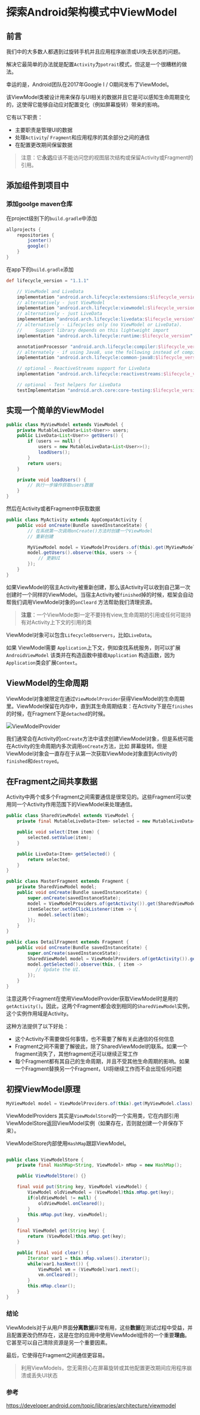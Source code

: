 # 探索Android架构模式中ViewModel

## 前言

我们中的大多数人都遇到过旋转手机并且应用程序崩溃或UI失去状态的问题。

解决它最简单的办法就是配置`Activity`为`potrait`模式，但这是一个很糟糕的做法。

幸运的是，Android团队在2017年Google I / O期间发布了ViewModel。

该ViewModel类被设计用来保存与UI相关的数据并且它是可以感知生命周期变化的，这使得它能够自动应对配置变化（例如屏幕旋转）带来的影响。

它有以下职责：

* 主要职责是管理UI的数据
* 处理`Activity`/ `Fragment`和应用程序的其余部分之间的通信
* 在配置更改期间保留数据

> 注意：它**永远**应该不能访问您的视图层次结构或保留Activity或Fragment的引用。

## 添加组件到项目中

### 添加goolge maven仓库

在project级别下的`build.gradle`中添加

```groovy
allprojects {
    repositories {
        jcenter()
        google()
    }
}
```

在app下的`build.gradle`添加

```groovy
def lifecycle_version = "1.1.1"

    // ViewModel and LiveData
    implementation "android.arch.lifecycle:extensions:$lifecycle_version"
    // alternatively - just ViewModel
    implementation "android.arch.lifecycle:viewmodel:$lifecycle_version" // use -ktx for Kotlin
    // alternatively - just LiveData
    implementation "android.arch.lifecycle:livedata:$lifecycle_version"
    // alternatively - Lifecycles only (no ViewModel or LiveData).
    //     Support library depends on this lightweight import
    implementation "android.arch.lifecycle:runtime:$lifecycle_version"

    annotationProcessor "android.arch.lifecycle:compiler:$lifecycle_version"
    // alternately - if using Java8, use the following instead of compiler
    implementation "android.arch.lifecycle:common-java8:$lifecycle_version"

    // optional - ReactiveStreams support for LiveData
    implementation "android.arch.lifecycle:reactivestreams:$lifecycle_version"

    // optional - Test helpers for LiveData
    testImplementation "android.arch.core:core-testing:$lifecycle_version"
```

##  实现一个简单的ViewModel

```java
public class MyViewModel extends ViewModel {
    private MutableLiveData<List<User>> users;
    public LiveData<List<User>> getUsers() {
        if (users == null) {
            users = new MutableLiveData<List<User>>();
            loadUsers();
        }
        return users;
    }

    private void loadUsers() {
        // 执行一步操作获取users数据
    }
}
```

然后在Activity或者Fragment中获取数据

```java
public class MyActivity extends AppCompatActivity {
    public void onCreate(Bundle savedInstanceState) {
        // 在系统第一次调用onCreate()方法时创建一个ViewModel
        // 重新创建

        MyViewModel model = ViewModelProviders.of(this).get(MyViewModel.class);
        model.getUsers().observe(this, users -> {
            // 更新UI
        });
    }
}
```

如果ViewModel的宿主Activity被重新创建，那么该Activity可以收到自己第一次创建时一个同样的ViewModel。当宿主Activity被`finished`掉的时候，框架会自动帮我们调用ViewModel对象的`onCleard` 方法帮助我们清理资源。

> **注意**：一个ViewMode类l一定不要持有view,生命周期的引用或任何可能持有对Activity上下文的引用的类

ViewModel对象可以包含`LifecycleObservers`，比如`LiveData`。

如果 ViewModel需要 `Application`上下文，例如查找系统服务，则可以扩展`AndroidViewModel` 该类并在构造函数中接收`Application` 构造函数，因为`Application`类会扩展`Context`。

## ViewModel的生命周期

ViewModel对象被限定在通过`ViewModelProvider`获得ViewModel的生命周期里。ViewModel保留在内存中，直到其生命周期结束：在Activity下是在`finishes`的时候，在Fragment下是`detached`的时候。

![](http://p6uvwa6u4.bkt.clouddn.com/img/viewmodel-lifecycle.png)ViewModelProvider

我们通常会在Activity的`onCreate`方法中请求创建ViewModel对象，但是系统可能在Activity的生命周期内多次调用`onCreate`方法，比如 屏幕旋转。但是ViewModel对象会一直存在于从第一次获取ViewMode对象直到Activity的`finished`和`destroyed`。

## 在Fragment之间共享数据

Activity中两个或多个Fragment之间需要通信是很常见的。这些Fragment可以使用同一个Activity作用范围下的ViewModel来处理通信。

```java
public class SharedViewModel extends ViewModel {
    private final MutableLiveData<Item> selected = new MutableLiveData<Item>();

    public void select(Item item) {
        selected.setValue(item);
    }

    public LiveData<Item> getSelected() {
        return selected;
    }
}

public class MasterFragment extends Fragment {
    private SharedViewModel model;
    public void onCreate(Bundle savedInstanceState) {
        super.onCreate(savedInstanceState);
        model = ViewModelProviders.of(getActivity()).get(SharedViewModel.class);
        itemSelector.setOnClickListener(item -> {
            model.select(item);
        });
    }
}

public class DetailFragment extends Fragment {
    public void onCreate(Bundle savedInstanceState) {
        super.onCreate(savedInstanceState);
        SharedViewModel model = ViewModelProviders.of(getActivity()).get(SharedViewModel.class);
        model.getSelected().observe(this, { item ->
           // Update the UI.
        });
    }
}
```

注意这两个Fragment在使用ViewModelProvider获取ViewModel时是用的`getActivity()`。因此，这两个Fragment都会收到相同的`SharedViewModel`实例，这个实例作用域是Activity。

这种方法提供了以下好处：

* 这个Activity不需要做任何事情，也不需要了解有关此通信的任何信息
* Fragment之间不需要了解彼此，除了SharedViewModel的联系。如果一个fragment消失了，其他fragment还可以继续正常工作
* 每个Fragment都有其自己的生命周期，并且不受其他生命周期的影响。如果一个Fragment替换另一个Fragment，UI将继续工作而不会出现任何问题

## 初探ViewModel原理

```java
MyViewModel model = ViewModelProviders.of(this).get(MyViewModel.class);
```

ViewModelProviders 其实是` ViewModelStore `的一个实用类，它在内部引用ViewModelStore返回ViewModel实例（如果存在，否则就创建一个并保存下来）。

ViewModelStore内部使用`HashMap`跟踪ViewModel。

```java

public class ViewModelStore {
    private final HashMap<String, ViewModel> mMap = new HashMap();

    public ViewModelStore() {}

    final void put(String key, ViewModel viewModel) {
        ViewModel oldViewModel = (ViewModel)this.mMap.get(key);
        if(oldViewModel != null) {
            oldViewModel.onCleared();
        }
        this.mMap.put(key, viewModel);
    }

    final ViewModel get(String key) {
        return (ViewModel)this.mMap.get(key);
    }

    public final void clear() {
        Iterator var1 = this.mMap.values().iterator();
        while(var1.hasNext()) {
            ViewModel vm = (ViewModel)var1.next();
            vm.onCleared();
        }
        this.mMap.clear();
    }
}
```

### 结论

ViewModels对于从用户界面**分离数据**非常有用，这些**数据**在测试过程中受益，并且配置更改仍然存在，这是在您的应用中使用ViewModel组件的一个重要**理由**。它甚至可以自己清除资源是另一个重要因素。

最后，它使得在Fragment之间通信更容易。

> 利用ViewModels，您无需担心在屏幕旋转或其他配置更改期间应用程序崩溃或丢失UI状态

### 参考

https://developer.android.com/topic/libraries/architecture/viewmodel













